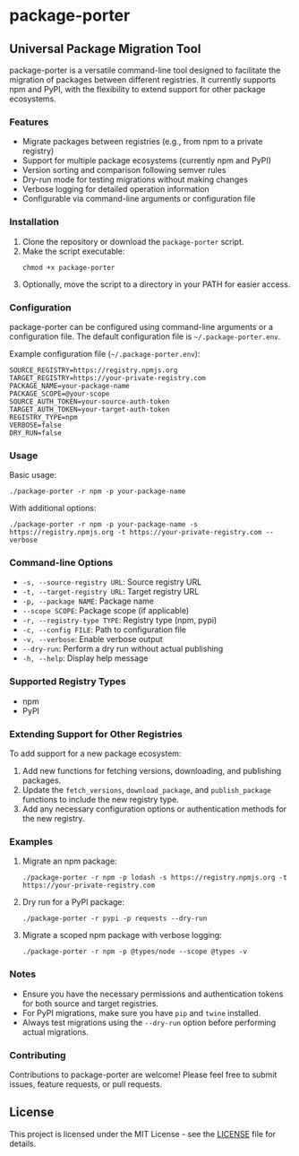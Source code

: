 # package-porter

## Universal Package Migration Tool

package-porter is a versatile command-line tool designed to facilitate the migration of packages between different registries. It currently supports npm and PyPI, with the flexibility to extend support for other package ecosystems.

### Features

- Migrate packages between registries (e.g., from npm to a private registry)
- Support for multiple package ecosystems (currently npm and PyPI)
- Version sorting and comparison following semver rules
- Dry-run mode for testing migrations without making changes
- Verbose logging for detailed operation information
- Configurable via command-line arguments or configuration file

### Installation

1. Clone the repository or download the `package-porter` script.
2. Make the script executable:
   ```
   chmod +x package-porter
   ```
3. Optionally, move the script to a directory in your PATH for easier access.

### Configuration

package-porter can be configured using command-line arguments or a configuration file. The default configuration file is `~/.package-porter.env`.

Example configuration file (`~/.package-porter.env`):

```
SOURCE_REGISTRY=https://registry.npmjs.org
TARGET_REGISTRY=https://your-private-registry.com
PACKAGE_NAME=your-package-name
PACKAGE_SCOPE=@your-scope
SOURCE_AUTH_TOKEN=your-source-auth-token
TARGET_AUTH_TOKEN=your-target-auth-token
REGISTRY_TYPE=npm
VERBOSE=false
DRY_RUN=false
```

### Usage

Basic usage:

```
./package-porter -r npm -p your-package-name
```

With additional options:

```
./package-porter -r npm -p your-package-name -s https://registry.npmjs.org -t https://your-private-registry.com --verbose
```

### Command-line Options

- `-s, --source-registry URL`: Source registry URL
- `-t, --target-registry URL`: Target registry URL
- `-p, --package NAME`: Package name
- `--scope SCOPE`: Package scope (if applicable)
- `-r, --registry-type TYPE`: Registry type (npm, pypi)
- `-c, --config FILE`: Path to configuration file
- `-v, --verbose`: Enable verbose output
- `--dry-run`: Perform a dry run without actual publishing
- `-h, --help`: Display help message

### Supported Registry Types

- npm
- PyPI

### Extending Support for Other Registries

To add support for a new package ecosystem:

1. Add new functions for fetching versions, downloading, and publishing packages.
2. Update the `fetch_versions`, `download_package`, and `publish_package` functions to include the new registry type.
3. Add any necessary configuration options or authentication methods for the new registry.

### Examples

1. Migrate an npm package:

   ```
   ./package-porter -r npm -p lodash -s https://registry.npmjs.org -t https://your-private-registry.com
   ```

2. Dry run for a PyPI package:

   ```
   ./package-porter -r pypi -p requests --dry-run
   ```

3. Migrate a scoped npm package with verbose logging:
   ```
   ./package-porter -r npm -p @types/node --scope @types -v
   ```

### Notes

- Ensure you have the necessary permissions and authentication tokens for both source and target registries.
- For PyPI migrations, make sure you have `pip` and `twine` installed.
- Always test migrations using the `--dry-run` option before performing actual migrations.

### Contributing

Contributions to package-porter are welcome! Please feel free to submit issues, feature requests, or pull requests.

## License

This project is licensed under the MIT License - see the [LICENSE](LICENSE) file for details.
